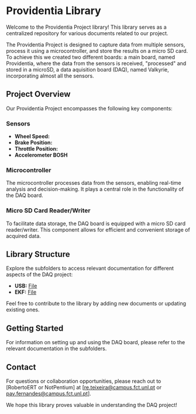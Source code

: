 # Providentia Library

Welcome to the Providentia Project library! 
This library serves as a centralized repository for various documents related to our project. 

The Providentia Project is designed to capture data from multiple sensors, process it using a microcontroller, and store the results on a micro SD card. To achieve this we created two different boards: a main board, named Providentia, where the data from the sensors is received, "processed" and stored in a microSD, a data aquisition board (DAQ), named Valkyrie, incorporating almost all the sensors.

## Project Overview

Our Providentia Project encompasses the following key components:

### Sensors

- **Wheel Speed:**
- **Brake Position:**
- **Throttle Position:**
- **Accelerometer BOSH**

### Microcontroller

The microcontroller processes data from the sensors, enabling real-time analysis and decision-making. It plays a central role in the functionality of the DAQ board.

### Micro SD Card Reader/Writer

To facilitate data storage, the DAQ board is equipped with a micro SD card reader/writer. This component allows for efficient and convenient storage of acquired data.

## Library Structure

Explore the subfolders to access relevant documentation for different aspects of the DAQ project:

- **USB:** [File](./USB.md)
- **EKF:** [File](./EKF.md)

Feel free to contribute to the library by adding new documents or updating existing ones.

## Getting Started

For information on setting up and using the DAQ board, please refer to the relevant documentation in the subfolders.

## Contact

For questions or collaboration opportunities, please reach out to [RobertoERT or NotPentium] at [re.teixeira@campus.fct.unl.pt or pav.fernandes@campus.fct.unl.pt].

We hope this library proves valuable in understanding the DAQ project!

